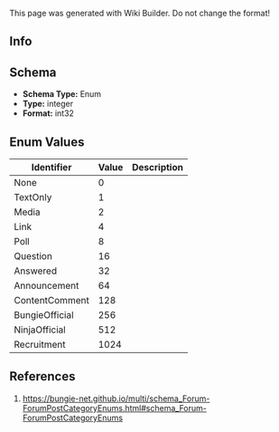 <span class="wiki-builder">This page was generated with Wiki Builder. Do not change the format!</span>

## Info

## Schema
* **Schema Type:** Enum
* **Type:** integer
* **Format:** int32

## Enum Values
Identifier | Value | Description
---------- | ----- | -----------
None | 0 | 
TextOnly | 1 | 
Media | 2 | 
Link | 4 | 
Poll | 8 | 
Question | 16 | 
Answered | 32 | 
Announcement | 64 | 
ContentComment | 128 | 
BungieOfficial | 256 | 
NinjaOfficial | 512 | 
Recruitment | 1024 | 

## References
1. https://bungie-net.github.io/multi/schema_Forum-ForumPostCategoryEnums.html#schema_Forum-ForumPostCategoryEnums
